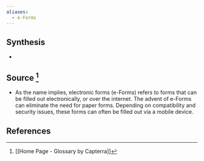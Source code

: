 ```yaml
---
aliases:
  - e-Forms
---
```

## Synthesis
- 
## Source [^1]
- As the name implies, electronic forms (e-Forms) refers to forms that can be filled out electronically, or over the internet. The advent of e-Forms can eliminate the need for paper forms. Depending on compatibility and security issues, these forms can often be filled out via a mobile device.
## References

[^1]: [[Home Page - Glossary by Capterra]]